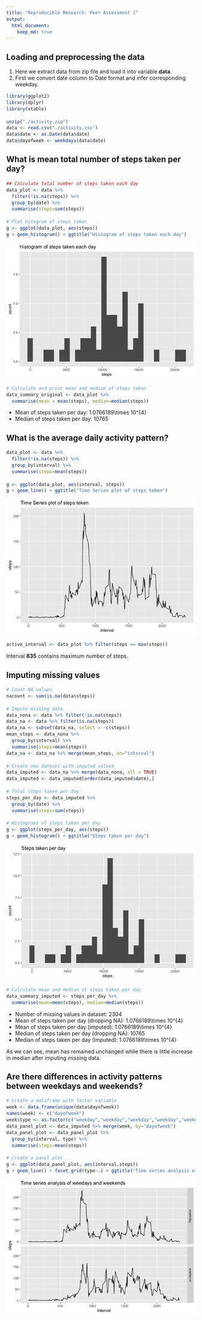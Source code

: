 ```yaml
---
title: "Reproducible Research: Peer Assessment 1"
output: 
  html_document:
    keep_md: true
---
```




## Loading and preprocessing the data

1. Here we extract data from zip file and load it into variable **data**.  
2. First we convert date column to Date format and infer corresponding weekday.  


```r
library(ggplot2)
library(dplyr)
library(xtable)

unzip("./activity.zip")
data <- read.csv("./activity.csv")
data$date <- as.Date(data$date)
data$dayofweek <- weekdays(data$date)
```

## What is mean total number of steps taken per day?

```r
## Calculate total number of steps taken each day
data_plot <- data %>%
  filter(!is.na(steps)) %>%
  group_by(date) %>%
  summarise(steps=sum(steps))

# Plot hitogram of steps taken
g <- ggplot(data_plot, aes(steps))
g + geom_histogram() + ggtitle("Histogram of steps taken each day")
```

![](PA1_template_files/figure-html/unnamed-chunk-2-1.png)<!-- -->

```r
# Calculate and print mean and median of steps taken
data_summary_original <- data_plot %>%
  summarise(mean = mean(steps), median=median(steps))
```
* Mean of steps taken per day: 1.0766189\times 10^{4}  
* Median of steps taken per day: 10765  

## What is the average daily activity pattern?

```r
data_plot <- data %>%
  filter(!is.na(steps)) %>%
  group_by(interval) %>%
  summarise(steps=mean(steps))

g <- ggplot(data_plot, aes(interval, steps))
g + geom_line() + ggtitle("Time Series plot of steps teken")
```

![](PA1_template_files/figure-html/unnamed-chunk-3-1.png)<!-- -->


```r
active_interval <- data_plot %>% filter(steps == max(steps))
```

Interval **835** contains maximum number of steps.  

## Imputing missing values


```r
# Count NA values
nacount <- sum(is.na(data$steps))

# Impute missing data
data_nona <- data %>% filter(!is.na(steps))
data_na <- data %>% filter(is.na(steps))
data_na <- subset(data_na, select = -c(steps))
mean_steps <- data_nona %>%
  group_by(interval) %>%
  summarise(steps=mean(steps))
data_na <- data_na %>% merge(mean_steps, on="interval")

# Create new dataset with imputed values
data_imputed <- data_na %>% merge(data_nona, all = TRUE)
data_imputed <- data_imputed[order(data_imputed$date),]

# Total steps taken per day
steps_per_day <- data_imputed %>%
  group_by(date) %>% 
  summarise(steps=sum(steps))

# Histograms of steps taken per day
g <- ggplot(steps_per_day, aes(steps))
g + geom_histogram() + ggtitle("Steps taken per day")
```

![](PA1_template_files/figure-html/unnamed-chunk-5-1.png)<!-- -->

```r
# Calculate mean and median of steps taken per day
data_summary_imputed <- steps_per_day %>%
  summarise(mean=mean(steps), median=median(steps))
```

* Number of missing values in dataset: 2304
* Mean of steps taken per day (dropping NA): 1.0766189\times 10^{4}  
* Mean of steps taken per day (imputed): 1.0766189\times 10^{4}  
* Median of steps taken per day (dropping NA): 10765  
* Median of steps taken per day (Imputed): 1.0766189\times 10^{4} 

As we can see, mean has remained unchanged while there is little increase in median
after imputing missing data.

## Are there differences in activity patterns between weekdays and weekends?

```r
# Create a dataframe with factor variable
week <- data.frame(unique(data$dayofweek))
names(week) <- c("dayofweek")
week$type <- as.factor(c("weekday","weekday","weekday","weekday","weekday","weekend","weekend"))
data_panel_plot <- data_imputed %>% merge(week, by="dayofweek")
data_panel_plot <- data_panel_plot %>%
  group_by(interval, type) %>%
  summarise(steps=mean(steps))

# Create a panel plot
g <- ggplot(data_panel_plot, aes(interval,steps))
g + geom_line() + facet_grid(type~.) + ggtitle("Time series analysis of weedays and weekends")
```

![](PA1_template_files/figure-html/unnamed-chunk-6-1.png)<!-- -->
